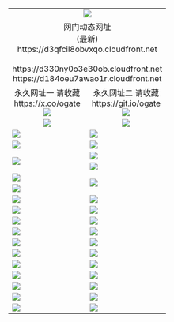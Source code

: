 ﻿<table>
  <tr></tr>
  <tr><td colspan=2 align=center><img src="https://d3qfcil8obvxqo.cloudfront.net/Up/oGate.jpg" /></td></tr>
  <tr><td colspan=2 align=center>网门动态网址<br/>(最新)
<br>https://d3qfcil8obvxqo.cloudfront.net
<br/>
<br>https://d330ny0o3e30ob.cloudfront.net
<br>https://d184oeu7awao1r.cloudfront.net
    </td>
  </tr>
  <tr>
    <td align=center>永久网址一 请收藏<br/>https://x.co/ogate<br><a href="https://d3qfcil8obvxqo.cloudfront.net/Up/0WMGDL1.png"><img src="https://d3qfcil8obvxqo.cloudfront.net/Up/0WMGD1.png" /></a></td>
    <td align=center>永久网址二 请收藏<br/>https://git.io/ogate<br><a href="https://d3qfcil8obvxqo.cloudfront.net/Up/0WMGDL2.png"><img src="https://d3qfcil8obvxqo.cloudfront.net/Up/0WMGD2.png" /></a></td>
  </tr>
  <tr>
    <td align=center><a href="https://d3qfcil8obvxqo.cloudfront.net/?from=github"><img src="https://d3qfcil8obvxqo.cloudfront.net/Up/0WMPG.jpg" /></a></td>
    <td align=center><a href="https://d3qfcil8obvxqo.cloudfront.net/ogUP.aspx?name=0oGate.apk&from=github"><img src="https://d3qfcil8obvxqo.cloudfront.net/Up/0WMAZ.jpg" /></a></td>
  </tr>
  <tr>
    <td><a href="https://d3qfcil8obvxqo.cloudfront.net/oNote.aspx?id=oGate&from=github" target="_blank"><img src="https://d3qfcil8obvxqo.cloudfront.net/Up/0WCYY.jpg" /></a></td>
    <td><a href="https://d3qfcil8obvxqo.cloudfront.net/oNote.aspx?id=oNote&from=github" target="_blank"><img src="https://d3qfcil8obvxqo.cloudfront.net/Up/0WZTT.jpg" /></a></td>
  </tr>
  <tr>
    <td><a href="https://d3qfcil8obvxqo.cloudfront.net/ogDY.aspx?from=github" target="_blank"><img src="https://d3qfcil8obvxqo.cloudfront.net/Up/DY.jpg"/></a></td>
    <td><a href="https://d3qfcil8obvxqo.cloudfront.net/ogST.aspx?from=github" target="_blank"><img src="https://d3qfcil8obvxqo.cloudfront.net/Up/ST.jpg"/></a></td>
  </tr>
  <tr>
    <td rowspan=2><a href="https://d3qfcil8obvxqo.cloudfront.net/ogUP.aspx?name=WJ.mp4&count=240P:1,480P:1&from=github" target="_blank"><img src="https://d3qfcil8obvxqo.cloudfront.net/Up/WJ.jpg" /></a></td>
    <td><a href="https://d3qfcil8obvxqo.cloudfront.net/ogUP.aspx?name=DKC.mp4&count=17&from=github" target="_blank"><img src="https://d3qfcil8obvxqo.cloudfront.net/Up/DKC.jpg" /></a></td> 
  </tr>
  <tr>
    <td><a href="https://d3qfcil8obvxqo.cloudfront.net/ogUP.aspx?name=LRWS.mp4&count=6B:17,5A:10,5B:35,4A:14,4B:19,3A:10,3B:26,2A:16,2B:21,1A:23,1B:29&from=github" target="_blank"><img src="https://d3qfcil8obvxqo.cloudfront.net/Up/LRWS.jpg" /></a></td>
  </tr>
  <tr>
    <td><a href="https://d3qfcil8obvxqo.cloudfront.net/ogUP.aspx?name=JQR.mp4&count=2&from=github" target="_blank"><img src="https://d3qfcil8obvxqo.cloudfront.net/Up/JQR.jpg" /></a></td>   
    <td rowspan=2><a href="https://d3qfcil8obvxqo.cloudfront.net/ogUP.aspx?name=JP.mp4&count=9&from=github" target="_blank"><img src="https://d3qfcil8obvxqo.cloudfront.net/Up/JP.jpg" /></td>
  </tr>
  <tr>
    <td><a href="https://d3qfcil8obvxqo.cloudfront.net/ogUP.aspx?name=ZSJ.mp4&count=16&from=github" target="_blank"><img src="https://d3qfcil8obvxqo.cloudfront.net/Up/ZSJ.jpg" /></a></td>
  </tr>
  <tr>
    <td><a href="https://d3qfcil8obvxqo.cloudfront.net/ogUP.aspx?name=SSZJ.mp4&count=240P:6,360P:6&from=github" target="_blank"><img src="https://d3qfcil8obvxqo.cloudfront.net/Up/SSZJ.jpg" /></a></td>
    <td><a href="https://d3qfcil8obvxqo.cloudfront.net/ogUP.aspx?name=WH.mp4&from=github" target="_blank"><img src="https://d3qfcil8obvxqo.cloudfront.net/Up/WH.jpg" /></a></td>
  </tr>
  <tr>
    <td><a href="https://d3qfcil8obvxqo.cloudfront.net/ogUP.aspx?name=3XZM.mp4&count=240P:1,480P:1&from=github" target="_blank"><img src="https://d3qfcil8obvxqo.cloudfront.net/Up/3XZM.jpg" /></a></td>
    <td><a href="https://d3qfcil8obvxqo.cloudfront.net/ogUP.aspx?name=TRHY.mp4&from=github" target="_blank"><img src="https://d3qfcil8obvxqo.cloudfront.net/Up/TRHY.jpg" /></a></td>
  </tr>
  <tr>
    <td><a href="https://d3qfcil8obvxqo.cloudfront.net/ogUP.aspx?name=DWHM.mp4&from=github" target="_blank"><img src="https://d3qfcil8obvxqo.cloudfront.net/Up/DWHM.jpg" /></a></td>
    <td><a href="https://d3qfcil8obvxqo.cloudfront.net/ogUP.aspx?name=XTFY.mp4&count=24&from=github" target="_blank"><img src="https://d3qfcil8obvxqo.cloudfront.net/Up/XTFY.jpg" /></a></td>
  </tr>
  <tr>
    <td><a href="https://d3qfcil8obvxqo.cloudfront.net/ogUP.aspx?name=4SQQ.mp4&count=06:15&current=06:15&from=github" target="_blank"><img src="https://d3qfcil8obvxqo.cloudfront.net/Up/4SQQ0.jpg" /></a></td>
    <td><a href="https://d3qfcil8obvxqo.cloudfront.net/ogUP.aspx?name=4SHQ.mp4&count=06:17&current=06:17&from=github" target="_blank"><img src="https://d3qfcil8obvxqo.cloudfront.net/Up/4SHQ0.jpg" /></a></td>
  </tr>
  <tr>
    <td><a href="https://d3qfcil8obvxqo.cloudfront.net/ogUP.aspx?name=4SZG.mp4&count=06:18&current=06:17&from=github" target="_blank"><img src="https://d3qfcil8obvxqo.cloudfront.net/Up/4SZG0.jpg" /></a></td>
    <td><a href="https://d3qfcil8obvxqo.cloudfront.net/ogUP.aspx?name=4SDJ.mp4&count=06:28&current=06:27&from=github" target="_blank"><img src="https://d3qfcil8obvxqo.cloudfront.net/Up/4SDJ0.jpg" /></a></td>
  </tr>
  <tr>
    <td><a href="https://d3qfcil8obvxqo.cloudfront.net/onUP.aspx?name=https://x.co/dtw99&from=github" target="_blank"><img src="https://d3qfcil8obvxqo.cloudfront.net/Up/0DTW.jpg"/></a></td>
    <td><a href="https://d3qfcil8obvxqo.cloudfront.net/onUP.aspx?name=https://d2ao90bsskjq20.cloudfront.net/acenter/&from=github" target="_blank"><img src="https://d3qfcil8obvxqo.cloudfront.net/Up/0TDW.jpg" /></a></td>
  </tr>
  <tr>
    <td><a href="https://d3qfcil8obvxqo.cloudfront.net/onUP.aspx?name=https://d23nscda4f4lvy.cloudfront.net/gb/nsc413.htm&from=github" target="_blank"><img src="https://d3qfcil8obvxqo.cloudfront.net/Up/0DJY.jpg" /></a></td>
    <td><a href="https://d3qfcil8obvxqo.cloudfront.net/onUP.aspx?name=https://dgocdxv5343dc.cloudfront.net/xtr/gb/prog204.html&from=github" target="_blank"><img src="https://d3qfcil8obvxqo.cloudfront.net/Up/0XTR.jpg" /></a></td>
  </tr>
  <tr>
    <td><a href="https://d3qfcil8obvxqo.cloudfront.net/onUP.aspx?name=https://d7203y8eitivv.cloudfront.net&from=github" target="_blank"><img src="https://d3qfcil8obvxqo.cloudfront.net/Up/0MHW.jpg" /></a></td>
    <td><a href="https://d3qfcil8obvxqo.cloudfront.net/onUP.aspx?name=https://d38z1xzg5vtneh.cloudfront.net&from=github" target="_blank"><img src="https://d3qfcil8obvxqo.cloudfront.net/Up/0ZJW.jpg" /></a></td>
  </tr>
  <tr>
    <td><a href="https://d3qfcil8obvxqo.cloudfront.net/ogUP.aspx?name=FG.zip&from=github" target="_blank"><img src="https://d3qfcil8obvxqo.cloudfront.net/Up/FG.jpg" /></a></td>
    <td><a href="https://d3qfcil8obvxqo.cloudfront.net/ogUP.aspx?name=FGA.apk&from=github" target="_blank"><img src="https://d3qfcil8obvxqo.cloudfront.net/Up/FGA.jpg" /></a></td>
  </tr>
  <tr>
    <td><a href="https://d3qfcil8obvxqo.cloudfront.net/ogUP.aspx?name=U.zip&from=github" target="_blank"><img src="https://d3qfcil8obvxqo.cloudfront.net/Up/U.jpg" /></a></td>
    <td><a href="https://d3qfcil8obvxqo.cloudfront.net/ogUP.aspx?name=UA.apk&from=github" target="_blank"><img src="https://d3qfcil8obvxqo.cloudfront.net/Up/UA.jpg" /></a></td>
  </tr>
  <tr>
    <td><a href="https://d3qfcil8obvxqo.cloudfront.net/ogUP.aspx?name=0iPPOTV.zip&from=github" target="_blank"><img src="https://d3qfcil8obvxqo.cloudfront.net/Up/0iPPOTV.jpg" /></a></td>
    <td><a href="https://d3qfcil8obvxqo.cloudfront.net/ogUP.aspx?name=0iNTD.apk&from=github" target="_blank"><img src="https://d3qfcil8obvxqo.cloudfront.net/Up/0iNTD.jpg" /></a></td>
  </tr>
</table>
